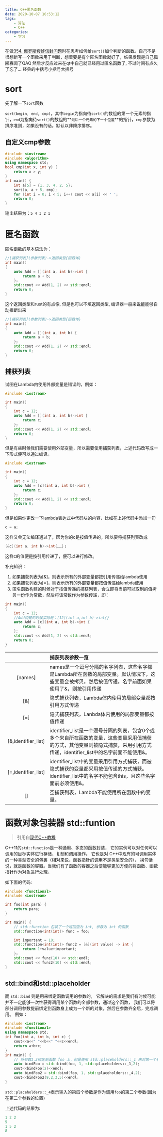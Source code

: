 ```yaml
---
title: C++匿名函数
date: 2020-10-07 16:53:12
tags: 
	- 算法
	- C++
categories: 
	- 学习
---
```


在做[354. 俄罗斯套娃信封问题](https://leetcode-cn.com/problems/russian-doll-envelopes/)时在思考如何给`sort()`加个判断的函数。自己不是很想新写一个函数来用于判断，想着要是有个匿名函数就好了，结果发现是自己孤陋寡闻了QAQ 然后才反应过来在qt中自己就已经用过匿名函数了, 不过时间有点久了忘了...    经典的中括号小括号大括号

<!--more-->

# sort

先了解一下`sort`函数

`sort(begin, end, cmp)`，其中`begin`为指向待`sort()`的数组的第一个元素的指针，`end`为指向待`sort()`的数组的**`最后一个元素的下一个位置`**的指针，`cmp`参数为排序准则，如果没有的话，默认以非降序排序。

## 自定义cmp参数

```cpp
#include <iostream>
#include <algorithm>
using namespace std;
bool cmp(int x, int y) {
    return x > y;
}
int main() {
    int a[5] = {1, 3, 4, 2, 5};
    sort(a, a + 5, cmp);
    for (int i = 0; i < 5; i++) cout << a[i] << ' ';
    return 0;
}
```

输出结果为：`5 4 3 2 1`





# 匿名函数

匿名函数的基本语法为：

```c++
//[捕获列表](参数列表)->返回类型{函数体}
int main()
{
	auto Add = [](int a, int b)->int {
		return a + b;
	};
	std::cout << Add(1, 2) << std::endl;
	return 0;
}
```

这个返回类型和rust的有点像, 但是也可以不填返回类型, 编译器一般来说能能够自动推断出来

```c++
//[捕获列表](参数列表)->返回类型{函数体}
int main()
{
	auto Add = [](int a, int b) {
		return a + b;
	};
	std::cout << Add(1, 2) << std::endl;
	return 0;
}
```

## 捕获列表

试图在Lambda内使用外部变量是错误的，例如：

```c++
#include <iostream>

int main()
{
	int c = 12;
	auto Add = [](int a, int b)->int {
		return c;
	};
	std::cout << Add(1, 2) << std::endl;
	return 0;
}
```

但是有些时候我们需要使用外部变量，所以需要使用捕获列表，上述代码改写成一下形式便可以通过编译。

```c++
#include <iostream>

int main()
{
	int c = 12;
	auto Add = [c](int a, int b)->int {
		return c;
	};
	std::cout << Add(1, 2) << std::endl;
	return 0;
}
```

但是如果你更改一下lambda表达式中代码块的内容，比如在上述代码中添加一句

```c++
c = a;
```

这样又会无法编译通过了，因为你的c是按值传递的，所以要将捕获列表改成

```c++
[&c](int a, int b)->int{……}；
```

这样c的值便是按引用传递了，便可以进行修改。

补充知识：

1. 如果捕获列表为[&]，则表示所有的外部变量都按引用传递给lambda使用
2. 如果捕获列表为[=]，则表示所有的外部变量都按值传递给lambda使用
3. 匿名函数构建的时候对于按值传递的捕获列表，会立即将当前可以取到的值拷贝一份作为常数，然后将该常数作为参数传递，即：

```c++
int main()
{
	int c = 12;
    //Add构建的时候实际是：[12](int a,int b)->int{}
	auto Add = [c](int a, int b)->int {
		return c;
	};
	std::cout << Add(1, 2) << std::endl;
	return 0;
}
```





|                     | 捕获列表参数一览                                             |
| :-----------------: | :----------------------------------------------------------- |
|       [names]       | names是一个逗号分隔的名字列表，这些名字都是Lambda所在函数的局部变量。默认情况下，这些变量会被拷贝，然后按值传递，名字前面如果使用了&，则按引用传递 |
|         [&]         | 隐式捕获列表，Lambda体内使用的局部变量都按引用方式传递       |
|         [=]         | 隐式捕获列表，Lanbda体内使用的局部变量都按值传递             |
| [&,identifier_list] | identifier_list是一个逗号分隔的列表，包含0个或多个来自所在函数的变量，这些变量采用值捕获的方式，其他变量则被隐式捕获，采用引用方式传递，identifier_list中的名字前面不能使用&。 |
| [=,identifier_list] | identifier_list中的变量采用引用方式捕获，而被隐式捕获的变量都采用按值传递的方式捕获。identifier_list中的名字不能包含this，且这些名字面前必须使用&。 |
|         []          | 空捕获列表，Lambda不能使用所在函数中的变量。                 |





# 函数对象包装器 std::funtion

> 引用自[现代C++教程]([https://changkun.de/modern-cpp/zh-cn/03-runtime/index.html#3-2-%E5%87%BD%E6%95%B0%E5%AF%B9%E8%B1%A1%E5%8C%85%E8%A3%85%E5%99%A8](https://changkun.de/modern-cpp/zh-cn/03-runtime/index.html#3-2-函数对象包装器))

C++11的`std::function`是一种通用、多态的函数封装， 它的实例可以对任何可以调用的目标实体进行存储、复制和调用操作， 它也是对 C++中现有的可调用实体的一种类型安全的包裹（相对来说，函数指针的调用不是类型安全的）， 换句话说，就是函数的容器。当我们有了函数的容器之后便能够更加方便的将函数、函数指针作为对象进行处理。

如下面的代码:

```C++
#include <functional>
#include <iostream>

int foo(int para) {
    return para;
}

int main() {
    // std::function 包装了一个返回值为 int, 参数为 int 的函数
    std::function<int(int)> func = foo;

    int important = 10;
    std::function<int(int)> func2 = [&](int value) -> int {
        return 1+value+important;
    };
    std::cout << func(10) << std::endl;
    std::cout << func2(10) << std::endl;
}
```



## std::bind和std::placeholder

而 `std::bind` 则是用来绑定函数调用的参数的， 它解决的需求是我们有时候可能并不一定能够一次性获得调用某个函数的全部参数，通过这个函数， 我们可以将部分调用参数提前绑定到函数身上成为一个新的对象，然后在参数齐全后，完成调用。 例如：

```c++
#include <iostream>
#include <functional>
using namespace std;
int foo(int a, int b, int c) {
    cout<<a<<" "<<b<<" "<<c<<endl;
    return a+b+c;
}
int main() {
    // 将参数1,2绑定到函数 foo 上，但是使用 std::placeholders::_1 来对第一个参数进行占位
    auto bindFoo = std::bind(foo, 1, std::placeholders::_1,2);
    cout<<bindFoo(2)<<endl;
    auto bindFoo2 = std::bind(foo, 1, std::placeholders::_4,2);
    cout<<bindFoo2(9,2,3,5)<<endl;
}
```

`std::placeholders::_4`表示输入的第四个参数是作为调用`foo`的第二个参数(因为在第二个参数的位置)

上述代码的结果为:

```C++
1 2 2
5
1 5 2
8
```

